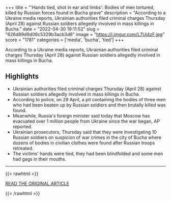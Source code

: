 +++
title = "'Hands tied, shot in ear and limbs': Bodies of men tortured, killed by Russian forces found in Bucha grave"
description = "According to a Ukraine media reports, Ukrainian authorities filed criminal charges Thursday (April 28) against Russian soldiers allegedly involved in mass killings in Bucha."
date = "2022-04-30 19:11:52"
slug = "626d89d9d06c5329b3acb3d6"
image = "https://i.imgur.com/L7Uj4zF.jpg"
score = "1781"
categories = ['media', 'bucha', 'tied']
+++

According to a Ukraine media reports, Ukrainian authorities filed criminal charges Thursday (April 28) against Russian soldiers allegedly involved in mass killings in Bucha.

## Highlights

- Ukrainian authorities filed criminal charges Thursday (April 28) against Russian soldiers allegedly involved in mass killings in Bucha.
- According to police, on 29 April, a pit containing the bodies of three men who had been beaten up by Russian soldiers and then brutally killed was found.
- Meanwhile, Russia's foreign minister said today that Moscow has evacuated over 1 million people from Ukraine since the war began, AP reported.
- Ukrainian prosecutors, Thursday said that they were investigating 10 Russian soldiers on suspicion of war crimes in the city of Bucha where dozens of bodies in civilian clothes were found after Russian troops retreated.
- The victims' hands were tied, they had been blindfolded and some men had gags in their mouths.

---

{{< rawhtml >}}
  <p class="article-category">
    <a target="_blank" href="https://www.freepressjournal.in/amp/world/hands-tied-shot-in-ear-and-limbs-bodies-of-men-tortured-killed-by-russian-forces-found-in-bucha-grave">READ THE ORIGINAL ARTICLE</a>
  </p>
{{< /rawhtml >}}
